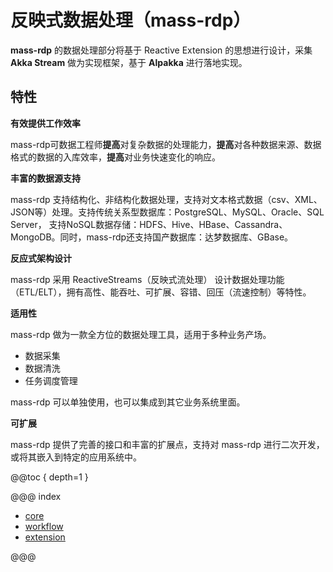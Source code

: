 # 反映式数据处理（mass-rdp）

**mass-rdp** 的数据处理部分将基于 Reactive Extension 的思想进行设计，采集 **Akka Stream** 做为实现框架，基于 **Alpakka** 进行落地实现。

## 特性

**有效提供工作效率**

mass-rdp可数据工程师**提高**对复杂数据的处理能力，**提高**对各种数据来源、数据格式的数据的入库效率，**提高**对业务快速变化的响应。

**丰富的数据源支持**

mass-rdp 支持结构化、非结构化数据处理，支持对文本格式数据（csv、XML、JSON等）处理。支持传统关系型数据库：PostgreSQL、MySQL、Oracle、SQL Server，
支持NoSQL数据存储：HDFS、Hive、HBase、Cassandra、MongoDB。同时，mass-rdp还支持国产数据库：达梦数据库、GBase。

**反应式架构设计**

mass-rdp 采用 ReactiveStreams（反映式流处理） 设计数据处理功能（ETL/ELT），拥有高性、能吞吐、可扩展、容错、回压（流速控制）等特性。

**适用性**

mass-rdp 做为一款全方位的数据处理工具，适用于多种业务产场。

- 数据采集
- 数据清洗
- 任务调度管理

mass-rdp 可以单独使用，也可以集成到其它业务系统里面。

**可扩展**

mass-rdp 提供了完善的接口和丰富的扩展点，支持对 mass-rdp 进行二次开发，或将其嵌入到特定的应用系统中。

@@toc { depth=1 }

@@@ index

* [core](core.md)
* [workflow](workflow.md)
* [extension](extension.md)

@@@
